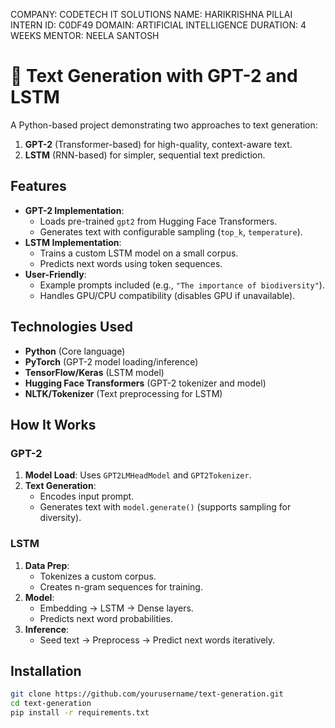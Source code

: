 COMPANY: CODETECH IT SOLUTIONS
NAME: HARIKRISHNA PILLAI
INTERN ID: C0DF49
DOMAIN: ARTIFICIAL INTELLIGENCE
DURATION: 4 WEEKS
MENTOR: NEELA SANTOSH



# 📖 Text Generation with GPT-2 and LSTM

A Python-based project demonstrating two approaches to text generation:  
1. **GPT-2** (Transformer-based) for high-quality, context-aware text.  
2. **LSTM** (RNN-based) for simpler, sequential text prediction.  

## Features
- **GPT-2 Implementation**:
  - Loads pre-trained `gpt2` from Hugging Face Transformers.
  - Generates text with configurable sampling (`top_k`, `temperature`).
- **LSTM Implementation**:
  - Trains a custom LSTM model on a small corpus.
  - Predicts next words using token sequences.
- **User-Friendly**:
  - Example prompts included (e.g., `"The importance of biodiversity"`).
  - Handles GPU/CPU compatibility (disables GPU if unavailable).

## Technologies Used
- **Python** (Core language)
- **PyTorch** (GPT-2 model loading/inference)
- **TensorFlow/Keras** (LSTM model)
- **Hugging Face Transformers** (GPT-2 tokenizer and model)
- **NLTK/Tokenizer** (Text preprocessing for LSTM)

## How It Works
### GPT-2
1. **Model Load**: Uses `GPT2LMHeadModel` and `GPT2Tokenizer`.
2. **Text Generation**:  
   - Encodes input prompt.  
   - Generates text with `model.generate()` (supports sampling for diversity).  

### LSTM
1. **Data Prep**:  
   - Tokenizes a custom corpus.  
   - Creates n-gram sequences for training.  
2. **Model**:  
   - Embedding → LSTM → Dense layers.  
   - Predicts next word probabilities.  
3. **Inference**:  
   - Seed text → Preprocess → Predict next words iteratively.  

## Installation
```bash
git clone https://github.com/yourusername/text-generation.git
cd text-generation
pip install -r requirements.txt
